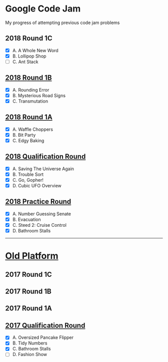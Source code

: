 # Google Code Jam 

My progress of attempting previous code jam problems

## 2018 Round 1C

- [x]  A. A Whole New Word
- [x]  B. Lollipop Shop
- [ ]  C. Ant Stack

## [2018 R]()[ound 1B](https://codejam.withgoogle.com/2018/challenges/0000000000007764/analysis)

- [x]  A. Rounding Error
- [x]  B. Mysterious Road Signs
- [x]  C. Transmutation

## [2018 R]()[ound 1A](https://codejam.withgoogle.com/2018/challenges/0000000000007883/analysis)

- [x]  A. Waffle Choppers
- [x]  B. Bit Party
- [x]  C. Edgy Baking

## [2018 Q]()[ualification Round](https://codejam.withgoogle.com/2018/challenges/00000000000000cb/analysis)

- [x]  A. Saving The Universe Again
- [x]  B. Trouble Sort
- [x]  C. Go, Gopher!
- [x]  D. Cubic UFO Overview

## [2018 P]()[ractice Round](https://codejam.withgoogle.com/2018/challenges/0000000000000130/analysis)

- [x]  A. Number Guessing Senate
- [x]  B. Evacuation
- [x]  C. Steed 2: Cruise Control
- [x]  D. Bathroom Stalls

---

# [Old Platform](https://code.google.com/codejam/past-contests)

## 2017 Round 1C

## 2017 Round 1B

## 2017 Round 1A

## [2017 Q]()[ualification Round](https://code.google.com/codejam/contest/3264486/dashboard#s=a&a=4)

- [x]  A. Oversized Pancake Flipper
- [x]  B. Tidy Numbers
- [x]  C. Bathroom Stalls
- [ ]  D. Fashion Show